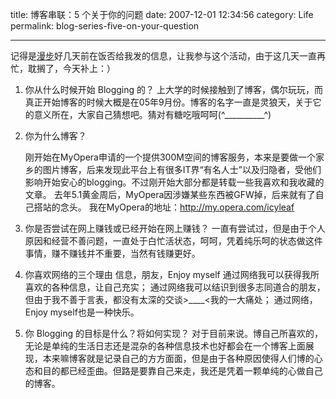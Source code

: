 title: 博客串联：5 个关于你的问题
date: 2007-12-01 12:34:56
category: Life
permalink: blog-series-five-on-your-question

---

记得是[漫步](http://roamlog.cn/archives/5-questions-about-you.html)好几天前在饭否给我发的信息，让我参与这个活动，由于这几天一直再忙，耽搁了，今天补上：）

1. 你从什么时候开始 Blogging 的？
  	上大学的时候接触到了博客，偶尔玩玩，而真正开始博客的时候大概是在05年9月份。博客的名字一直是灵狼天，关于它的意义所在，大家自己猜想吧。猜对有糖吃哦呵呵(\^\_\_\_\_\_\_\_\_\_\_\^)
2. 你为什么博客？

   刚开始在MyOpera申请的一个提供300M空间的博客服务，本来是要做一个家乡的图片博客，后来发现此平台上有很多IT界“有名人士”以及归隐者，受他们影响开始安心的blogging。不过刚开始大部分都是转载一些我喜欢和我收藏的文章。
   去年5.1黄金周后，MyOpera因涉嫌某些东西被GFW掉，后来就有了自己搭站的念头。
   我在MyOpera的地址：http://my.opera.com/icyleaf

3.  你是否尝试在网上赚钱或已经开始在网上赚钱？
    一直有尝试过，但是由于个人原因和经营不善问题，一直处于白忙活状态，呵呵，凭着纯乐呵的状态做这件事情，赚不赚钱并不重要，当然有钱赚更好。

4.  你喜欢网络的三个理由
    信息，朋友，Enjoy myself
    通过网络我可以获得我所喜欢的各种信息，让自己充实；
    通过网络我可以结识到很多志同道合的朋友，但由于我不善于言表，都没有太深的交谈\>\_\_\_\_<我的一大痛处；
    通过网络，Enjoy myself也是一种快乐。

5.  你 Blogging 的目标是什么？将如何实现？
    对于目前来说。博自己所喜欢的，无论是单纯的生活日志还是混杂的各种信息技术也好都会在一个博客上面展现，本来嘛博客就是记录自己的方方面面，但是由于各种原因使得人们博的心态和目的都已经歪曲。但路是要靠自己来走，我还是凭着一颗单纯的心做自己的博客。

